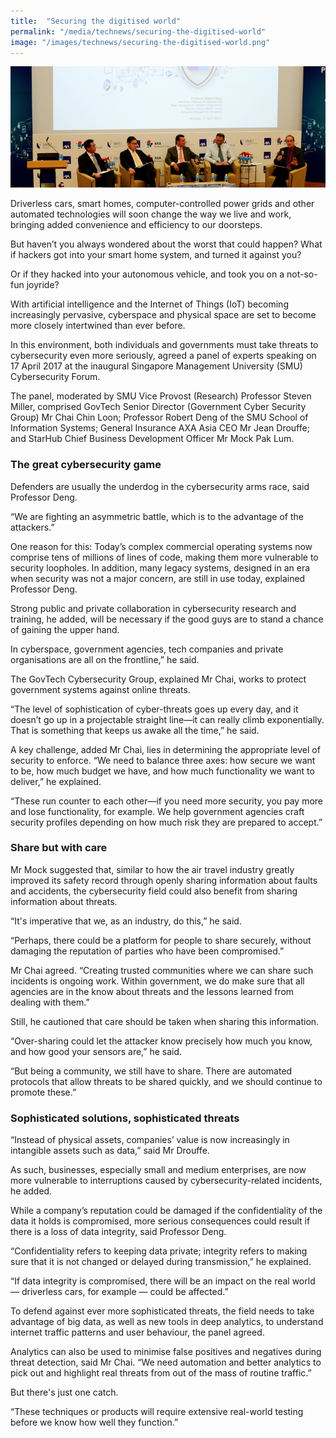 ```yaml
---
title:  "Securing the digitised world"
permalink: "/media/technews/securing-the-digitised-world"
image: "/images/technews/securing-the-digitised-world.png"
---
```


![securing the digitised world](/images/technews/securing-the-digitised-world.png)

Driverless cars, smart homes, computer-controlled power grids and other automated technologies will soon change the way we live and work, bringing added convenience and efficiency to our doorsteps.

But haven’t you always wondered about the worst that could happen? What if hackers got into your smart home system, and turned it against you?

Or if they hacked into your autonomous vehicle, and took you on a not-so-fun joyride?

With artificial intelligence and the Internet of Things (IoT) becoming increasingly pervasive, cyberspace and physical space are set to become more closely intertwined than ever before.

In this environment, both individuals and governments must take threats to cybersecurity even more seriously, agreed a panel of experts speaking on 17 April 2017 at the inaugural Singapore Management University (SMU) Cybersecurity Forum.

The panel, moderated by SMU Vice Provost (Research) Professor Steven Miller, comprised GovTech Senior Director (Government Cyber Security Group) Mr Chai Chin Loon; Professor Robert Deng of the SMU School of Information Systems; General Insurance AXA Asia CEO Mr Jean Drouffe; and StarHub Chief Business Development Officer Mr Mock Pak Lum.

### **The great cybersecurity game**
Defenders are usually the underdog in the cybersecurity arms race, said Professor Deng.

“We are fighting an asymmetric battle, which is to the advantage of the attackers.”

One reason for this: Today’s complex commercial operating systems now comprise tens of millions of lines of code, making them more vulnerable to security loopholes. In addition, many legacy systems, designed in an era when security was not a major concern, are still in use today, explained Professor Deng.

Strong public and private collaboration in cybersecurity research and training, he added, will be necessary if the good guys are to stand a chance of gaining the upper hand.

In cyberspace, government agencies, tech companies and private organisations are all on the frontline,” he said.

The GovTech Cybersecurity Group, explained Mr Chai, works to protect government systems against online threats.

“The level of sophistication of cyber-threats goes up every day, and it doesn’t go up in a projectable straight line—it can really climb exponentially. That is something that keeps us awake all the time,” he said.

A key challenge, added Mr Chai, lies in determining the appropriate level of security to enforce. “We need to balance three axes: how secure we want to be, how much budget we have, and how much functionality we want to deliver,” he explained.

“These run counter to each other—if you need more security, you pay more and lose functionality, for example. We help government agencies craft security profiles depending on how much risk they are prepared to accept.”

### **Share but with care**
Mr Mock suggested that, similar to how the air travel industry greatly improved its safety record through openly sharing information about faults and accidents, the cybersecurity field could also benefit from sharing information about threats.

“It's imperative that we, as an industry, do this,” he said.

“Perhaps, there could be a platform for people to share securely, without damaging the reputation of parties who have been compromised.”

Mr Chai agreed. “Creating trusted communities where we can share such incidents is ongoing work. Within government, we do make sure that all agencies are in the know about threats and the lessons learned from dealing with them.”

Still, he cautioned that care should be taken when sharing this information.

“Over-sharing could let the attacker know precisely how much you know, and how good your sensors are,” he said.

“But being a community, we still have to share. There are automated protocols that allow threats to be shared quickly, and we should continue to promote these.”

### **Sophisticated solutions, sophisticated threats**
“Instead of physical assets, companies’ value is now increasingly in intangible assets such as data,” said Mr Drouffe.

As such, businesses, especially small and medium enterprises, are now more vulnerable to interruptions caused by cybersecurity-related incidents, he added.

While a company’s reputation could be damaged if the confidentiality of the data it holds is compromised, more serious consequences could result if there is a loss of data integrity, said Professor Deng.

“Confidentiality refers to keeping data private; integrity refers to making sure that it is not changed or delayed during transmission,” he explained.

“If data integrity is compromised, there will be an impact on the real world — driverless cars, for example — could be affected.”

To defend against ever more sophisticated threats, the field needs to take advantage of big data, as well as new tools in deep analytics, to understand internet traffic patterns and user behaviour, the panel agreed.

Analytics can also be used to minimise false positives and negatives during threat detection, said Mr Chai. “We need automation and better analytics to pick out and highlight real threats from out of the mass of routine traffic.”

But there's just one catch.

“These techniques or products will require extensive real-world testing before we know how well they function.”
